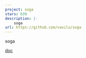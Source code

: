 ```yaml
---
project: soga
stars: 639
description: |-
    soga
url: https://github.com/vaxilu/soga
---
```


soga

[doc](https://soga.yougotme.cc/)

